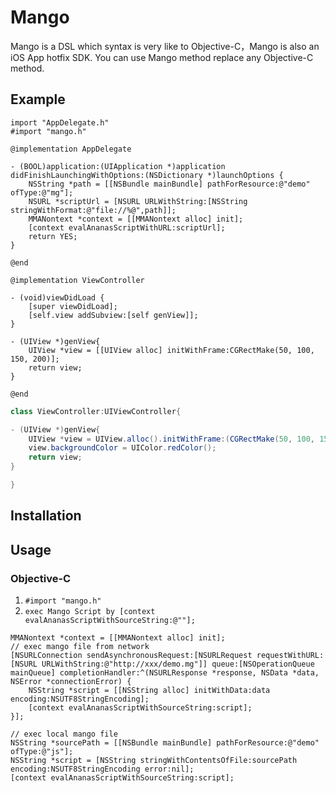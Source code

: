 # Mango
Mango is a DSL which syntax is very like to Objective-C，Mango is also an iOS  App hotfix SDK. You can use Mango method replace any Objective-C method.


## Example
```objc
import "AppDelegate.h"
#import "mango.h"

@implementation AppDelegate

- (BOOL)application:(UIApplication *)application didFinishLaunchingWithOptions:(NSDictionary *)launchOptions {
    NSString *path = [[NSBundle mainBundle] pathForResource:@"demo" ofType:@"mg"];
    NSURL *scriptUrl = [NSURL URLWithString:[NSString stringWithFormat:@"file://%@",path]];
    MMANontext *context = [[MMANontext alloc] init];
    [context evalAnanasScriptWithURL:scriptUrl];
    return YES;
}

@end

@implementation ViewController

- (void)viewDidLoad {
    [super viewDidLoad];
    [self.view addSubview:[self genView]];
}

- (UIView *)genView{
    UIView *view = [[UIView alloc] initWithFrame:CGRectMake(50, 100, 150, 200)];
    return view;
}

@end

```

```java
class ViewController:UIViewController{

- (UIView *)genView{
    UIView *view = UIView.alloc().initWithFrame:(CGRectMake(50, 100, 150, 200));
    view.backgroundColor = UIColor.redColor();
    return view;
}

}

```

## Installation

## Usage
### Objective-C

1. `#import "mango.h"`
2. `exec Mango Script by [context evalAnanasScriptWithSourceString:@""];`

```objc
MMANontext *context = [[MMANontext alloc] init];
// exec mango file from network
[NSURLConnection sendAsynchronousRequest:[NSURLRequest requestWithURL:[NSURL URLWithString:@"http://xxx/demo.mg"]] queue:[NSOperationQueue mainQueue] completionHandler:^(NSURLResponse *response, NSData *data, NSError *connectionError) {
    NSString *script = [[NSString alloc] initWithData:data encoding:NSUTF8StringEncoding];
    [context evalAnanasScriptWithSourceString:script];
}];
	
// exec local mango file
NSString *sourcePath = [[NSBundle mainBundle] pathForResource:@"demo" ofType:@"js"];
NSString *script = [NSString stringWithContentsOfFile:sourcePath encoding:NSUTF8StringEncoding error:nil];
[context evalAnanasScriptWithSourceString:script];
```




